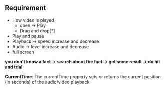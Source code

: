 ## Requirement 
* How video is played 
    * open -> Play
    * Drag and drop[*]
* Play and pause
* Playback -> speed increase and decrease
* Audio -> level increase and decrease 
* full screen
  
**you don't know a fact  -> search about the fact -> get some result -> do hit and trial**


**CurrentTime**:  The currentTime property sets or returns the current position (in seconds) of the audio/video playback.


<!-- 
* extract your project 
 * make sure you have html file named as index.html -> on the top most
 * termisnl :git init  
 * -> go to left side bar   -> add , commit -> publish the branch
  -->